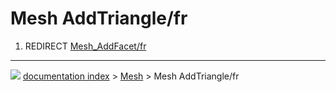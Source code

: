 # Mesh AddTriangle/fr
1.  REDIRECT [Mesh_AddFacet/fr](Mesh_AddFacet/fr.md)



---
![](images/Right_arrow.png) [documentation index](../README.md) > [Mesh](Mesh_Workbench.md) > Mesh AddTriangle/fr
